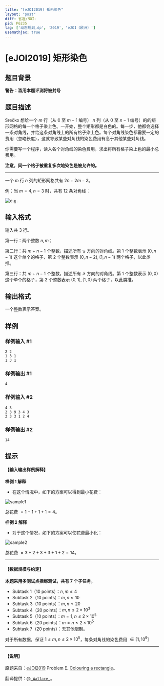 ```yaml
---
title: "[eJOI2019] 矩形染色"
layout: "post"
diff: 省选/NOI-
pid: P6235
tag: ['动态规划,dp', '2019', 'eJOI（欧洲）']
usemathjax: true
---
```


# [eJOI2019] 矩形染色
## 题目背景

**警告：滥用本题评测将被封号**
## 题目描述

Srečko 想给一个 $m$ 行（从 $0$ 至 $m-1$ 编号） $n$ 列（从 $0$ 至 $n-1$ 编号）的的矩形网格的每一个格子染上色。一开始，整个矩形都是白色的。每一步，他都会选择一条对角线，并给这条对角线上的所有格子染上色。每个对角线染色都需要一定的费用（忽略长度），这就导致某些对角线的染色费用有高于其他某些对角线。

你需要写一个程序，读入各个对角线的染色费用，求出将所有格子染上色的最小总费用。

**注意，同一个格子被重复多次地染色是被允许的。**

------------------------------------

一个 $m$ 行 $n$ 列的矩形网格共有 $2n+2m-2$。

例：当 $m=4,n=3$ 时，共有 $12$ 条对角线：

![e.g.](https://cdn.luogu.com.cn/upload/image_hosting/j74h8wgo.png)
## 输入格式

输入共 $3$ 行。

第一行：两个整数 $n,m$；

第二行：共 $m+n-1$ 个整数，描述所有 $\searrow$ 方向的对角线。第 $1$ 个整数表示 $(0,n-1)$ 这个单个的格子，第 $2$ 个整数表示 $(0,n-2),(1,n-1)$ 两个格子，以此类推。

第三行：共 $m+n-1$ 个整数，描述所有 $\nearrow$ 方向的对角线。第 $1$ 个整数表示 $(0,0)$ 这个单个的格子，第 $2$ 个整数表示 $(0,1),(1,0)$ 两个格子，以此类推。
## 输出格式

一个整数表示答案。
## 样例

### 样例输入 #1
```
​2 2
1 3 1
1 3 1
```
### 样例输出 #1
```
4
```
### 样例输入 #2
```
​4 3
2 3 9 3 4 3
2 3 3 1 2 4​
```
### 样例输出 #2
```
14
```
## 提示

#### 【输入输出样例解释】

**样例 1 解释**

- 在这个情况中，如下的方案可以得到最小花费：

![sample1](https://cdn.luogu.com.cn/upload/image_hosting/m2meji32.png)

总花费 $=1+1+1+1=4$。

**样例 2 解释**

- 对于这个情况，如下的方案可以使花费最小化：

![sample2](https://cdn.luogu.com.cn/upload/image_hosting/4xp4192w.png)

总花费 $=3+2+3+3+1+2=14$。

-------------------------

#### 【数据规模与约定】

**本题采用多测试点捆绑测试，共有 7 个子任务**。

- Subtask 1（10 points）：$n,m\le 4$
- Subtask 2（10 points）：$m,n\le 10$
- Subtask 3（10 points）：$m,n\le 20$
- Subtask 4（20 points）：$m,n\le 2\times 10^3$
- Subtask 5（10 points）：$m=1,n\le 2\times 10^5$
- Subtask 6（20 points）：$m=n\le 2\times 10^5$
- Subtask 7（20 points）：无其他限制。

对于所有数据，保证 $1\le m,n\le 2\times 10^5$，每条对角线的染色费用 $\in [1,10^9]$

-----------------------

#### 【说明】

原题来自：[eJOI2019](https://www.ejoi2019.si) Problem E. [Colouring	a	rectangle](https://www.ejoi2019.si/static/media/uploads/tasks/colouring-isc.pdf)。

翻译提供：@[```_Wallace_```](https://www.luogu.com.cn/user/61430)。

